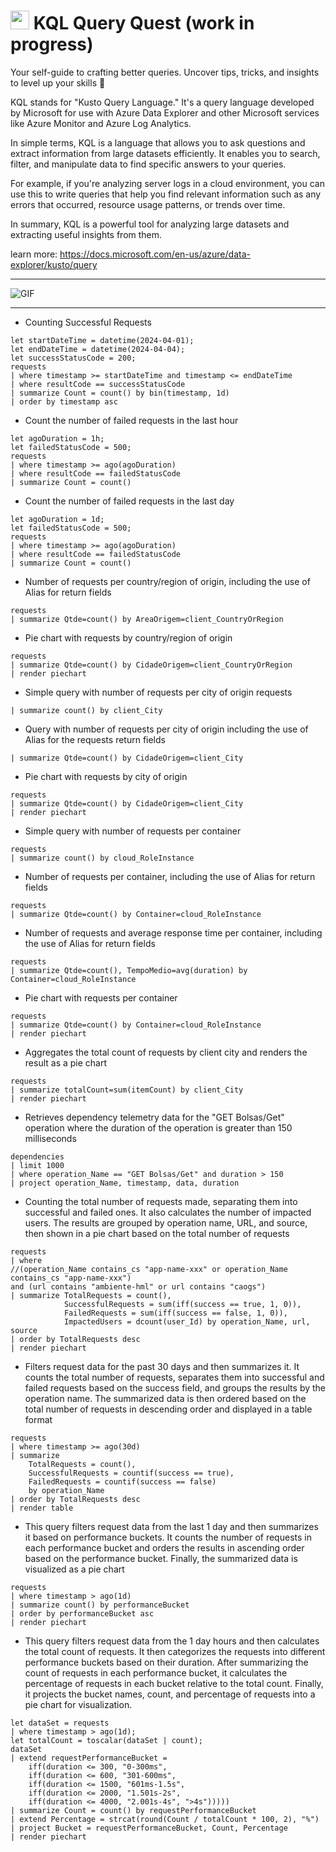 # <img src="https://media0.giphy.com/media/pylpD8AoQCf3CQ1oO2/giphy.gif" width=30 height=30> KQL Query Quest (work in progress)

Your self-guide to crafting better queries. Uncover tips, tricks, and insights to level up your skills 🚀

KQL stands for "Kusto Query Language." It's a query language developed by Microsoft for use with Azure Data Explorer and other Microsoft services like Azure Monitor and Azure Log Analytics.

In simple terms, KQL is a language that allows you to ask questions and extract information from large datasets efficiently. It enables you to search, filter, and manipulate data to find specific answers to your queries.

For example, if you're analyzing server logs in a cloud environment, you can use this to write queries that help you find relevant information such as any errors that occurred, resource usage patterns, or trends over time.

In summary, KQL is a powerful tool for analyzing large datasets and extracting useful insights from them.

learn more: https://docs.microsoft.com/en-us/azure/data-explorer/kusto/query

----------------------------------------------------------------------------------------------------------------------------------------------------------------------------------------------------------------------------------------

<img align="center" alt="GIF" src="https://media0.giphy.com/media/v1.Y2lkPTc5MGI3NjExMmQ1Z3RiaXplc25qczcxZXQwNTJrejdncDZyYWJnNWV1aGlod2QyNSZlcD12MV9pbnRlcm5hbF9naWZfYnlfaWQmY3Q9Zw/fUjauzDjbxd77fPyzp/giphy.gif" />

----------------------------------------------------------------------------------------------------------------------------------------------------------------------------------------------------------------------------------------

- Counting Successful Requests
```
let startDateTime = datetime(2024-04-01);
let endDateTime = datetime(2024-04-04);
let successStatusCode = 200;
requests
| where timestamp >= startDateTime and timestamp <= endDateTime
| where resultCode == successStatusCode
| summarize Count = count() by bin(timestamp, 1d)
| order by timestamp asc
```

- Count the number of failed requests in the last hour
```
let agoDuration = 1h;
let failedStatusCode = 500;
requests
| where timestamp >= ago(agoDuration)
| where resultCode == failedStatusCode
| summarize Count = count()
```

- Count the number of failed requests in the last day
```
let agoDuration = 1d;
let failedStatusCode = 500;
requests
| where timestamp >= ago(agoDuration)
| where resultCode == failedStatusCode
| summarize Count = count()
```

- Number of requests per country/region of origin, including the use of Alias for return fields
```
requests
| summarize Qtde=count() by AreaOrigem=client_CountryOrRegion
```

- Pie chart with requests by country/region of origin
```
requests
| summarize Qtde=count() by CidadeOrigem=client_CountryOrRegion 
| render piechart
```

- Simple query with number of requests per city of origin
requests
```
| summarize count() by client_City
```

- Query with number of requests per city of origin including the use of Alias for the requests return fields
```
| summarize Qtde=count() by CidadeOrigem=client_City 
```

- Pie chart with requests by city of origin
```
requests
| summarize Qtde=count() by CidadeOrigem=client_City 
| render piechart
```

- Simple query with number of requests per container
```
requests
| summarize count() by cloud_RoleInstance 
```

- Number of requests per container, including the use of Alias for return fields
```
requests
| summarize Qtde=count() by Container=cloud_RoleInstance 
```

- Number of requests and average response time per container, including the use of Alias for return fields
```
requests
| summarize Qtde=count(), TempoMedio=avg(duration) by Container=cloud_RoleInstance 
```

- Pie chart with requests per container
```
requests
| summarize Qtde=count() by Container=cloud_RoleInstance 
| render piechart
```

- Aggregates the total count of requests by client city and renders the result as a pie chart
```
requests
| summarize totalCount=sum(itemCount) by client_City
| render piechart
```

- Retrieves dependency telemetry data for the "GET Bolsas/Get" operation where the duration of the operation is greater than 150 milliseconds
```
dependencies 
| limit 1000 
| where operation_Name == "GET Bolsas/Get" and duration > 150 
| project operation_Name, timestamp, data, duration 
```

- Counting the total number of requests made, separating them into successful and failed ones. It also calculates the number of impacted users. The results are grouped by operation name, URL, and source, then shown in a pie chart based on the total number of requests
```
requests
| where 
//(operation_Name contains_cs "app-name-xxx" or operation_Name contains_cs "app-name-xxx")
and (url contains "ambiente-hml" or url contains "caogs")
| summarize TotalRequests = count(), 
            SuccessfulRequests = sum(iff(success == true, 1, 0)),
            FailedRequests = sum(iff(success == false, 1, 0)),
            ImpactedUsers = dcount(user_Id) by operation_Name, url, source
| order by TotalRequests desc
| render piechart
```

- Filters request data for the past 30 days and then summarizes it. It counts the total number of requests, separates them into successful and failed requests based on the success field, and groups the results by the operation name. The summarized data is then ordered based on the total number of requests in descending order and displayed in a table format
```
requests
| where timestamp >= ago(30d)
| summarize
    TotalRequests = count(), 
    SuccessfulRequests = countif(success == true),
    FailedRequests = countif(success == false)
    by operation_Name
| order by TotalRequests desc
| render table
```

- This query filters request data from the last 1 day and then summarizes it based on performance buckets. It counts the number of requests in each performance bucket and orders the results in ascending order based on the performance bucket. Finally, the summarized data is visualized as a pie chart
```
requests
| where timestamp > ago(1d)
| summarize count() by performanceBucket
| order by performanceBucket asc
| render piechart 
```

- This query filters request data from the 1 day hours and then calculates the total count of requests. It then categorizes the requests into different performance buckets based on their duration. After summarizing the count of requests in each performance bucket, it calculates the percentage of requests in each bucket relative to the total count. Finally, it projects the bucket names, count, and percentage of requests into a pie chart for visualization.
```
let dataSet = requests
| where timestamp > ago(1d);
let totalCount = toscalar(dataSet | count);
dataSet
| extend requestPerformanceBucket = 
    iff(duration <= 300, "0-300ms",
    iff(duration <= 600, "301-600ms",
    iff(duration <= 1500, "601ms-1.5s",
    iff(duration <= 2000, "1.501s-2s",
    iff(duration <= 4000, "2.001s-4s", ">4s")))))
| summarize Count = count() by requestPerformanceBucket
| extend Percentage = strcat(round(Count / totalCount * 100, 2), "%")
| project Bucket = requestPerformanceBucket, Count, Percentage
| render piechart
```

